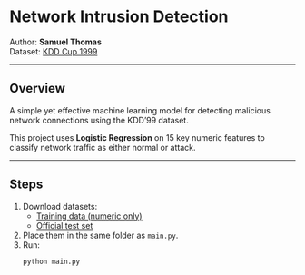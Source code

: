 # Network Intrusion Detection

Author: **Samuel Thomas**  
Dataset: [KDD Cup 1999](https://kdd.ics.uci.edu/databases/kddcup99/kddcup99.html)

---

## Overview
A simple yet effective machine learning model for detecting malicious network connections using the KDD’99 dataset.

This project uses **Logistic Regression** on 15 key numeric features to classify network traffic as either normal or attack.

---

## Steps
1. Download datasets:
   - [Training data (numeric only)](https://drive.google.com/file/d/1Bi5MJwwMJUOfPojXo174xBRV9NeGA_Qp/view?usp=sharing)
   - [Official test set](https://drive.google.com/file/d/1QRinffdxl-aolgiokm6-XJElKGJB1ZSH/view?usp=sharing)
2. Place them in the same folder as `main.py`.
3. Run:
   ```bash
   python main.py
